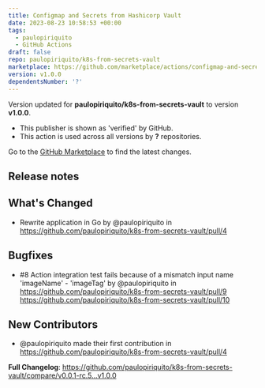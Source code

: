 ```yaml
---
title: Configmap and Secrets from Hashicorp Vault
date: 2023-08-23 10:58:53 +00:00
tags:
  - paulopiriquito
  - GitHub Actions
draft: false
repo: paulopiriquito/k8s-from-secrets-vault
marketplace: https://github.com/marketplace/actions/configmap-and-secrets-from-hashicorp-vault
version: v1.0.0
dependentsNumber: '?'
---
```



Version updated for **paulopiriquito/k8s-from-secrets-vault** to version **v1.0.0**.
- This publisher is shown as 'verified' by GitHub.
- This action is used across all versions by **?** repositories.

Go to the [GitHub Marketplace](https://github.com/marketplace/actions/configmap-and-secrets-from-hashicorp-vault) to find the latest changes.

## Release notes

## What's Changed
* Rewrite application in Go by @paulopiriquito in https://github.com/paulopiriquito/k8s-from-secrets-vault/pull/4

## Bugfixes
* #8  Action integration test fails because of a mismatch input name 'imageName' - 'imageTag' by @paulopiriquito in https://github.com/paulopiriquito/k8s-from-secrets-vault/pull/9
https://github.com/paulopiriquito/k8s-from-secrets-vault/pull/10

## New Contributors
* @paulopiriquito made their first contribution in https://github.com/paulopiriquito/k8s-from-secrets-vault/pull/4

**Full Changelog**: https://github.com/paulopiriquito/k8s-from-secrets-vault/compare/v0.0.1-rc.5...v1.0.0
